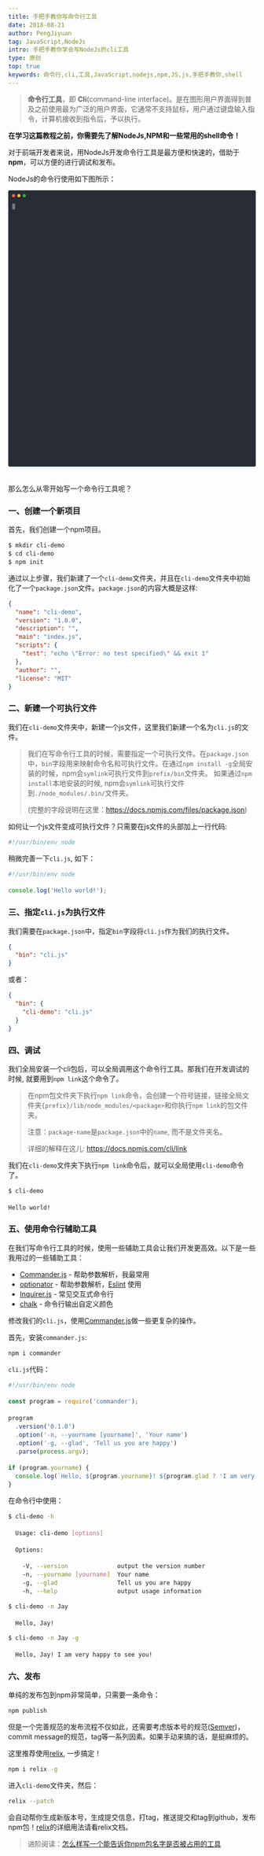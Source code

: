 ```yaml
---
title: 手把手教你写命令行工具
date: 2018-08-21
author: PengJiyuan
tag: JavaScript,NodeJs
intro: 手把手教你学会写NodeJs的cli工具
type: 原创
top: true
keywords: 命令行,cli,工具,JavaScript,nodejs,npm,JS,js,手把手教你,shell
---
```


> **命令行工具**，即 **Cli**(command-line interface)。是在图形用户界面得到普及之前使用最为广泛的用户界面，它通常不支持鼠标，用户通过键盘输入指令，计算机接收到指令后，予以执行。

**在学习这篇教程之前，你需要先了解NodeJs,NPM和一些常用的shell命令！**

对于前端开发者来说，用NodeJs开发命令行工具是最方便和快速的，借助于 **npm**，可以方便的进行调试和发布。

NodeJs的命令行使用如下图所示：

<div style="width: 100%;max-height:720px;text-align:center;overflow:hidden;">
  <img src="/static/images/blogs/how-to-write-cli-tool/cli.svg" />
</div>
<br>

那么怎么从零开始写一个命令行工具呢？

### 一、创建一个新项目

首先，我们创建一个npm项目。

```bash
$ mkdir cli-demo
$ cd cli-demo
$ npm init
```

通过以上步骤，我们新建了一个`cli-demo`文件夹，并且在`cli-demo`文件夹中初始化了一个`package.json`文件。`package.json`的内容大概是这样:

```json
{
  "name": "cli-demo",
  "version": "1.0.0",
  "description": "",
  "main": "index.js",
  "scripts": {
    "test": "echo \"Error: no test specified\" && exit 1"
  },
  "author": "",
  "license": "MIT"
}
```

### 二、新建一个可执行文件

我们在`cli-demo`文件夹中，新建一个js文件，这里我们新建一个名为`cli.js`的文件。

> 我们在写命令行工具的时候，需要指定一个可执行文件。在`package.json`中，`bin`字段用来映射命令名和可执行文件。在通过`npm install -g`全局安装的时候，npm会`symlink`可执行文件到`prefix/bin`文件夹。
如果通过`npm install`本地安装的时候, npm会`symlink`可执行文件到`./node_modules/.bin/`文件夹。
>
> (完整的字段说明在这里：https://docs.npmjs.com/files/package.json)

如何让一个js文件变成可执行文件？只需要在js文件的头部加上一行代码:

```javascript
#!/usr/bin/env node
```

稍微完善一下`cli.js`, 如下：

```javascript
#!/usr/bin/env node

console.log('Hello world!');
```

### 三、指定`cli.js`为执行文件

我们需要在`package.json`中，指定`bin`字段将`cli.js`作为我们的执行文件。

```json
{
  "bin": "cli.js"
}
```

或者：

```json
{
  "bin": {
    "cli-demo": "cli.js"
  }
}
```

### 四、调试

我们全局安装一个cli包后，可以全局调用这个命令行工具。那我们在开发调试的时候, 就要用到`npm link`这个命令了。

> 在npm包文件夹下执行`npm link`命令，会创建一个符号链接，链接全局文件夹`{prefix}/lib/node_modules/<package>`和你执行`npm link`的包文件夹。
>
> 注意：`package-name`是`package.json`中的`name`, 而不是文件夹名。
>
> 详细的解释在这儿: https://docs.npmjs.com/cli/link

我们在`cli-demo`文件夹下执行`npm link`命令后，就可以全局使用`cli-demo`命令了。

```bash
$ cli-demo

Hello world!
```

### 五、使用命令行辅助工具

在我们写命令行工具的时候，使用一些辅助工具会让我们开发更高效。以下是一些我用过的一些辅助工具：

* [Commander.js](https://github.com/tj/commander.js) - 帮助参数解析，我最常用
* [optionator](https://github.com/gkz/optionator) - 帮助参数解析，[Eslint](https://github.com/eslint/eslint) 使用
* [Inquirer.js](https://github.com/SBoudrias/Inquirer.js) - 常见交互式命令行
* [chalk](https://github.com/chalk/chalk) - 命令行输出自定义颜色

修改我们的`cli.js`，使用[Commander.js](https://github.com/tj/commander.js)做一些更复杂的操作。

首先，安装`commander.js`:

```bash
npm i commander
```

`cli.js`代码：

```javascript
#!/usr/bin/env node

const program = require('commander');

program
  .version('0.1.0')
  .option('-n, --yourname [yourname]', 'Your name')
  .option('-g, --glad', 'Tell us you are happy')
  .parse(process.argv);

if (program.yourname) {
  console.log(`Hello, ${program.yourname}! ${program.glad ? 'I am very happy to see you!' : ''}`);
}
```

在命令行中使用：

```bash
$ cli-demo -h

  Usage: cli-demo [options]

  Options:

    -V, --version              output the version number
    -n, --yourname [yourname]  Your name
    -g, --glad                 Tell us you are happy
    -h, --help                 output usage information
```

```bash
$ cli-demo -n Jay

  Hello, Jay!
```

```bash
$ cli-demo -n Jay -g

  Hello, Jay! I am very happy to see you!
```

### 六、发布

单纯的发布包到npm非常简单，只需要一条命令：

```bash
npm publish
```

但是一个完善规范的发布流程不仅如此，还需要考虑版本号的规范([Semver](https://semver.org/))，commit message的规范，tag等一系列因素。如果手动来搞的话，是挺麻烦的。

这里推荐使用[relix](https://github.com/PengJiyuan/relix), 一步搞定！

```bash
npm i relix -g
```

进入`cli-demo`文件夹，然后：

```bash
relix --patch
```

会自动帮你生成新版本号，生成提交信息，打tag，推送提交和tag到github，发布npm包！[relix](https://github.com/PengJiyuan/relix)的详细用法请看relix文档。

> 进阶阅读：[怎么样写一个能告诉你npm包名字是否被占用的工具](/blog/2018/unused-npm-names)
